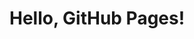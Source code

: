 <!DOCTYPE html>
<html lang="en">
<head>
    <meta charset="UTF-8">
    <meta name="viewport" content="width=device-width, initial-scale=1.0">
    <title>My GitHub Pages Site</title>
    <link rel="stylesheet" href="css/style.css">
</head>
<body>
    <h1>Hello, GitHub Pages!</h1>
    <script src="assets/js/script.js"></script>
</body>
</html>
